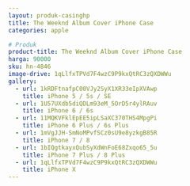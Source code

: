 ```yaml
---
layout: produk-casinghp
title: The Weeknd Album Cover iPhone Case
categories: apple

# Produk
product-title: The Weeknd Album Cover iPhone Case
harga: 90000
sku: hn-4846
image-drive: 1qLlfxTPVd7F4wzC9P9kxQtRC3zQXDWWu
gallery:
  - url: 1kRDFtnafpC00VJy2SyX1XR33eIpXVAwp
    title: iPhone 5 / 5s / SE
  - url: 1U57UXdb5diQDLm93eM_5OrD5r4ylRAuv
    title: iPhone 6 / 6s
  - url: 11MQKVFklEpEE5ipLSaXC370THS4MpgPi
    title: iPhone 6 Plus / 6s Plus
  - url: 1mVgJJH-SmNoMPvfSCz0sU9e8yzkgB85R
    title: iPhone 7 / 8
  - url: 1bIQgtkayxQubSyXdWnFoE68Zxqo65_5u
    title: iPhone 7 Plus / 8 Plus
  - url: 1qLlfxTPVd7F4wzC9P9kxQtRC3zQXDWWu
    title: iPhone X
---
```

